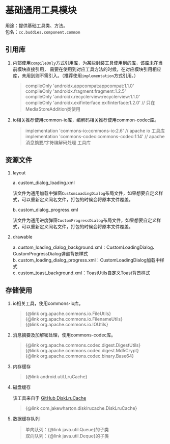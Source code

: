 # 基础通用工具模块

用途：提供基础工具类、方法。  
包名：`cc.buddies.component.common`

## 引用库

1. 内部使用`compileOnly`方式引用库，为某些封装工具使用到的库，该库未在当前模块直接引用，
需要在使用到对应工具方法的时候，在对应模块引用相应库，未用到则不需引入。（推荐使用`implementation`方式引用。）

    > compileOnly 'androidx.appcompat:appcompat:1.1.0'  
    > compileOnly 'androidx.fragment:fragment:1.2.5'  
    > compileOnly 'androidx.recyclerview:recyclerview:1.1.0'  
    > compileOnly 'androidx.exifinterface:exifinterface:1.2.0'  // 只在MediaStoreAddition类使用  

2. io相关推荐使用common-io库，编解码相关推荐使用common-codec库。

    > implementation 'commons-io:commons-io:2.6'  // apache io 工具库  
    > implementation 'commons-codec:commons-codec:1.14'  // apache 消息摘要/字符编解码处理 工具库  

## 资源文件

1. layout

    a. custom_dialog_loading.xml

    该文件为通用加载中弹窗`CustomLoadingDialog`布局文件，如果想要自定义样式，可以重新定义同名文件，打包的时候会将原本文件覆盖。

    b. custom_dialog_progress.xml

    该文件为通用进度弹窗`CustomProgressDialog`布局文件，如果想要自定义样式，可以重新定义同名文件，打包的时候会将原本文件覆盖。

2. drawable

    a. custom_loading_dialog_background.xml：CustomLoadingDialog、CustomProgressDialog弹窗背景样式  
    b. custom_loading_dialog_progress.xml：CustomLoadingDialog加载中样式  
    c. custom_toast_background.xml：ToastUtils自定义Toast背景样式  

## 存储使用

1. io相关工具，使用commons-io库。

    > {@link org.apache.commons.io.FileUtils}  
    > {@link org.apache.commons.io.FilenameUtils}  
    > {@link org.apache.commons.io.IOUtils}  

2. 消息摘要及加解密处理，使用commons-codec库。

    > {@link org.apache.commons.codec.digest.DigestUtils}  
    > {@link org.apache.commons.codec.digest.Md5Crypt}  
    > {@link org.apache.commons.codec.binary.Base64}  

3. 内存缓存

    > {@link android.util.LruCache}

4. 磁盘缓存

   该工具来自于 [GitHub DiskLruCache](https://github.com/JakeWharton/DiskLruCache)

   > {@link com.jakewharton.disklrucache.DiskLruCache}

5. 数据缓存队列

    > 单向队列：{@link java.util.Queue}的子类  
    > 双向队列：{@link java.util.Deque}的子类  
